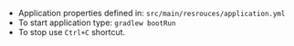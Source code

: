 * Application properties defined in: `src/main/resrouces/application.yml`
* To start application type: `gradlew bootRun`
* To stop use `Ctrl+C` shortcut.
